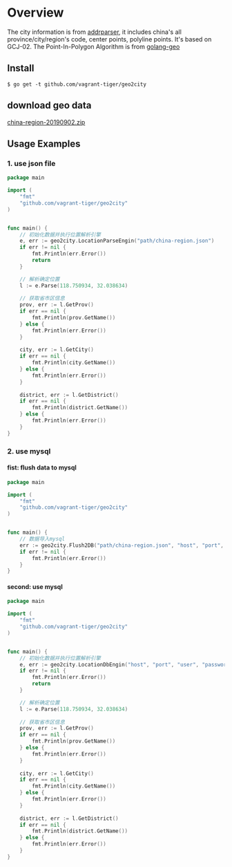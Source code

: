 # Overview

The city information is from [addrparser](https://github.com/hsp8712/addrparser), it includes china's all province/city/region's code, center points, polyline points. It's based on GCJ-02. The Point-In-Polygon Algorithm is from [golang-geo](https://github.com/kellydunn/golang-geo)


## Install

```
$ go get -t github.com/vagrant-tiger/geo2city
```

## download geo data
[china-region-20190902.zip](https://github.com/hsp8712/addrparser/releases/download/addrparser-1.0.1/china-region-20190902.zip)


## Usage Examples

### 1. use json file

```go
package main

import (
	"fmt"
	"github.com/vagrant-tiger/geo2city"
)


func main() {
	// 初始化数据并执行位置解析引擎
	e, err := geo2city.LocationParseEngin("path/china-region.json")
	if err != nil {
		fmt.Println(err.Error())
		return
	}

	// 解析确定位置
	l := e.Parse(118.750934, 32.038634)
	
	// 获取省市区信息
	prov, err := l.GetProv()
	if err == nil {
		fmt.Println(prov.GetName())
	} else {
		fmt.Println(err.Error())
	}
	
	city, err := l.GetCity()
	if err == nil {
		fmt.Println(city.GetName())
	} else {
		fmt.Println(err.Error())
	}
	
	district, err := l.GetDistrict()
	if err == nil {
		fmt.Println(district.GetName())
	} else {
		fmt.Println(err.Error())
	}
}
```

### 2. use mysql

#### fist: flush data to mysql

```go
package main

import (
	"fmt"
	"github.com/vagrant-tiger/geo2city"
)


func main() {
	// 数据导入mysql
	err := geo2city.Flush2DB("path/china-region.json", "host", "port", "user", "password", "database")
	if err != nil {
		fmt.Println(err.Error())
	}
}
```

#### second: use mysql

```go
package main

import (
	"fmt"
	"github.com/vagrant-tiger/geo2city"
)


func main() {
	// 初始化数据并执行位置解析引擎
	e, err := geo2city.LocationDbEngin("host", "port", "user", "password", "database")
	if err != nil {
		fmt.Println(err.Error())
		return
	}

	// 解析确定位置
	l := e.Parse(118.750934, 32.038634)
	
	// 获取省市区信息
	prov, err := l.GetProv()
	if err == nil {
		fmt.Println(prov.GetName())
	} else {
		fmt.Println(err.Error())
	}
	
	city, err := l.GetCity()
	if err == nil {
		fmt.Println(city.GetName())
	} else {
		fmt.Println(err.Error())
	}
	
	district, err := l.GetDistrict()
	if err == nil {
		fmt.Println(district.GetName())
	} else {
		fmt.Println(err.Error())
	}
}
```